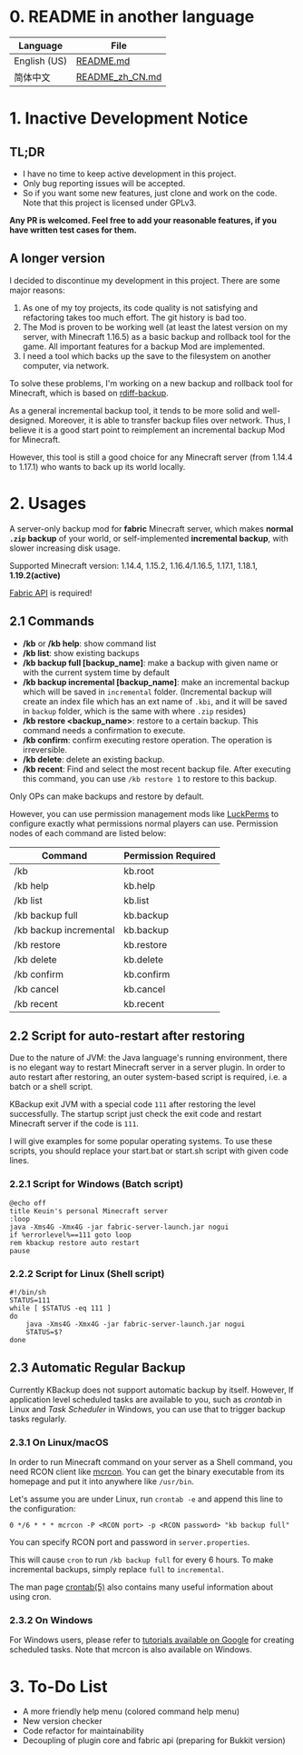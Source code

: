 # 0. README in another language

| Language     | File                               |
|--------------|------------------------------------|
| English (US) | [README.md](README.md)             |
| 简体中文         | [README_zh_CN.md](README_zh_CN.md) |

# 1. Inactive Development Notice

## TL;DR

- I have no time to keep active development in this project.
- Only bug reporting issues will be accepted.
- So if you want some new features, just clone and work on the code. Note that this project is licensed under GPLv3.

**Any PR is welcomed. Feel free to add your reasonable features, if you have written test cases for them.**

## A longer version

I decided to discontinue my development in this project. There are some major reasons:

1. As one of my toy projects, its code quality is not satisfying and refactoring takes too much effort. The git history
   is bad too.
2. The Mod is proven to be working well (at least the latest version on my server, with Minecraft 1.16.5) as a basic
   backup and rollback tool for the game. All important features for a backup Mod are implemented.
3. I need a tool which backs up the save to the filesystem on another computer, via network.

To solve these problems, I'm working on a new backup and rollback tool for Minecraft, which is based
on [rdiff-backup](https://github.com/rdiff-backup/rdiff-backup).

As a general incremental backup tool, it tends to be more solid and well-designed. Moreover, it is able to transfer
backup files over network. Thus, I believe it is a good start point to reimplement an incremental backup Mod for
Minecraft.

However, this tool is still a good choice for any Minecraft server (from 1.14.4 to 1.17.1) who wants to back up its
world locally.

# 2. Usages

A server-only backup mod for **fabric** Minecraft server, which makes **normal `.zip` backup** of your world, or
self-implemented **incremental backup**, with slower increasing disk usage.

Supported Minecraft version: 1.14.4, 1.15.2, 1.16.4/1.16.5, 1.17.1, 1.18.1, **1.19.2(active)**

[Fabric API](https://minecraft.curseforge.com/projects/fabric/files) is required!

## 2.1 Commands

- **/kb**  or **/kb help**: show command list
- **/kb list**: show existing backups
- **/kb backup full \[backup_name\]**: make a backup with given name or with the current system time by default
- **/kb backup incremental \[backup_name\]**: make an incremental backup which will be saved in `incremental` folder. (Incremental
  backup will create an index file which has an ext name of `.kbi`, and it will be saved in `backup` folder, which is
  the same with where `.zip` resides)
- **/kb restore \<backup_name\>**: restore to a certain backup. This command needs a confirmation to execute.
- **/kb confirm**: confirm executing restore operation. The operation is irreversible.
- **/kb delete**: delete an existing backup.
- **/kb recent**: Find and select the most recent backup file. After executing this command, you can use `/kb restore 1`
  to restore to this backup.

Only OPs can make backups and restore by default.

However, you can use permission management mods like [LuckPerms](https://luckperms.net/) to configure exactly what
permissions normal players can use. Permission nodes of each command are listed below:

| Command                | Permission Required |
|------------------------|---------------------|
| /kb                    | kb.root             |
| /kb help               | kb.help             |
| /kb list               | kb.list             |
| /kb backup full        | kb.backup           |
| /kb backup incremental | kb.backup           |
| /kb restore            | kb.restore          |
| /kb delete             | kb.delete           |
| /kb confirm            | kb.confirm          |
| /kb cancel             | kb.cancel           |
| /kb recent             | kb.recent           |

## 2.2 Script for auto-restart after restoring

Due to the nature of JVM: the Java language's running environment, there is no elegant way to restart Minecraft server
in a server plugin. In order to auto restart after restoring, an outer system-based script is required, i.e. a batch or
a shell script.

KBackup exit JVM with a special code `111` after restoring the level successfully. The startup script just check the
exit code and restart Minecraft server if the code is `111`.

I will give examples for some popular operating systems. To use these scripts, you should replace your start.bat or
start.sh script with given code lines.

### 2.2.1 Script for Windows (Batch script)

```batch
@echo off
title Keuin's personal Minecraft server
:loop
java -Xms4G -Xmx4G -jar fabric-server-launch.jar nogui
if %errorlevel%==111 goto loop
rem kbackup restore auto restart
pause
```

### 2.2.2 Script for Linux (Shell script)

```shell
#!/bin/sh
STATUS=111
while [ $STATUS -eq 111 ]
do
    java -Xms4G -Xmx4G -jar fabric-server-launch.jar nogui
    STATUS=$?
done
```

## 2.3 Automatic Regular Backup

Currently KBackup does not support automatic backup by itself. However, If application level scheduled tasks are available to you, such as *crontab* in Linux and *Task Scheduler* in Windows, you can use that to trigger backup tasks regularly.

### 2.3.1 On Linux/macOS

In order to run Minecraft command on your server as a Shell command, you need RCON client like [mcrcon](https://github.com/Tiiffi/mcrcon). You can get the binary executable from its homepage and put it into anywhere like `/usr/bin`.

Let's assume you are under Linux, run `crontab -e` and append this line to the configuration:

```shell
0 */6 * * * mcrcon -P <RCON port> -p <RCON password> "kb backup full"
```

You can specify RCON port and password in `server.properties`.

This will cause `cron` to run `/kb backup full` for every 6 hours. To make incremental backups, simply replace `full` to `incremental`.

The man page [crontab(5)](https://man7.org/linux/man-pages/man5/crontab.5.html) also contains many useful information about using cron.

### 2.3.2 On Windows

For Windows users, please refer to [tutorials available on Google](https://www.google.com/search?q=create+scheduled+task+in+windows) for creating scheduled tasks. Note that mcrcon is also available on Windows.

# 3. To-Do List

- A more friendly help menu (colored command help menu)
- New version checker
- Code refactor for maintainability
- Decoupling of plugin core and fabric api (preparing for Bukkit version)